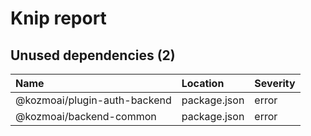 # Knip report

## Unused dependencies (2)

| Name                           | Location     | Severity |
| :----------------------------- | :----------- | :------- |
| @kozmoai/plugin-auth-backend | package.json | error    |
| @kozmoai/backend-common      | package.json | error    |

